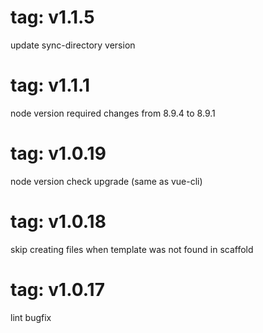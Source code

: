 # tag: v1.1.5

update sync-directory version

# tag: v1.1.1

node version required changes from 8.9.4 to 8.9.1

# tag: v1.0.19

node version check upgrade (same as vue-cli)

# tag: v1.0.18

skip creating files when template was not found in scaffold

# tag: v1.0.17

lint bugfix